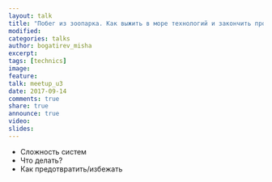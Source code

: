 ```yaml
---
layout: talk
title: "Побег из зоопарка. Как выжить в море технологий и закончить проект"
modified:
categories: talks
author: bogatirev_misha
excerpt:
tags: [technics]
image:
feature:
talk: meetup_u3
date: 2017-09-14
comments: true
share: true
announce: true
video: 
slides: 
---
```


* Сложность систем
* Что делать?
* Как предотвратить/избежать
